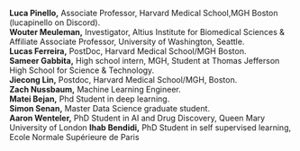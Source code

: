__Luca Pinello,__ Associate Professor, Harvard Medical School,MGH Boston (lucapinello on Discord).   
__Wouter Meuleman,__ Investigator, Altius Institute for Biomedical Sciences & Affiliate Associate Professor, University of Washington, Seattle.  
__Lucas Ferreira,__ PostDoc, Harvard Medical School/MGH Boston.  
__Sameer Gabbita,__ High school intern, MGH, Student at Thomas Jefferson High School for Science & Technology.  
__Jiecong Lin,__ Postdoc, Harvard Medical School/MGH, Boston.  
__Zach Nussbaum,__ Machine Learning Engineer.  
__Matei Bejan,__ Phd Student in deep learning.  
__Simon Senan,__ Master Data Science graduate student.  
__Aaron Wenteler,__ PhD Student in AI and Drug Discovery, Queen Mary University of London
__Ihab Bendidi,__ PhD Student in self supervised learning, Ecole Normale Supérieure de Paris

